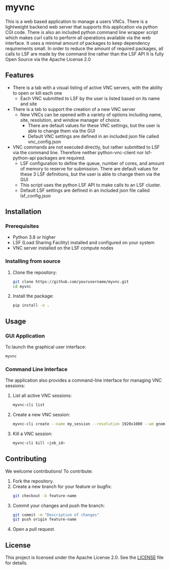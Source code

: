 # myvnc
This is a web based application to manage a users VNCs.
There is a lightweight backend web server that supports this application via python CGI code.
There is also an included python command line wrapper script which makes curl calls to perform all operations available via the web interface.
It uses a minimal amount of packages to keep dependency requirements small.
In order to reduce the amount of required packages, all calls to LSF are made by the command line rather than the LSF API
It is fully Open Source via the Apache License 2.0

## Features
- There is a tab with a visual listing of active VNC servers, with the ability to open or kill each one
  - Each VNC submitted to LSF by the user is listed based on its name and site
- There is a tab to support the creation of a new VNC server
  - New VNCs can be opened with a variety of options including name, site, resolution, and window manager of choice.
    - There are default values for these VNC settings, but the user is able to change them via the GUI
    - Default VNC settings are defined in an included json file called vnc_config.json
- VNC commands are not executed directly, but rather submitted to LSF via the command line. Therefore neither python-vnc-client nor lsf-python-api packages are required.
  - LSF configuration to define the queue, number of cores, and amount of memory to reserve for submission. There are default values for these 3 LSF definitions, but the user is able to change them via the GUI
  - This script uses the python LSF API to make calls to an LSF cluster.
  - Default LSF settings are defined in an included json file called lsf_config.json

## Installation

### Prerequisites
- Python 3.8 or higher
- LSF (Load Sharing Facility) installed and configured on your system
- VNC server installed on the LSF compute nodes

### Installing from source
1. Clone the repository:
   ```bash
   git clone https://github.com/yourusername/myvnc.git
   cd myvnc
   ```

2. Install the package:
   ```bash
   pip install -e .
   ```

## Usage

### GUI Application
To launch the graphical user interface:
```bash
myvnc
```

### Command Line Interface
The application also provides a command-line interface for managing VNC sessions:

1. List all active VNC sessions:
   ```bash
   myvnc-cli list
   ```

2. Create a new VNC session:
   ```bash
   myvnc-cli create --name my_session --resolution 1920x1080 --wm gnome --queue vnc_queue --cores 2 --memory 4096
   ```

3. Kill a VNC session:
   ```bash
   myvnc-cli kill <job_id>
   ```

## Contributing
We welcome contributions! To contribute:
1. Fork the repository.
2. Create a new branch for your feature or bugfix:
   ```bash
   git checkout -b feature-name
   ```
3. Commit your changes and push the branch:
   ```bash
   git commit -m "Description of changes"
   git push origin feature-name
   ```
4. Open a pull request.

## License
This project is licensed under the Apache License 2.0. See the [LICENSE](LICENSE) file for details.
